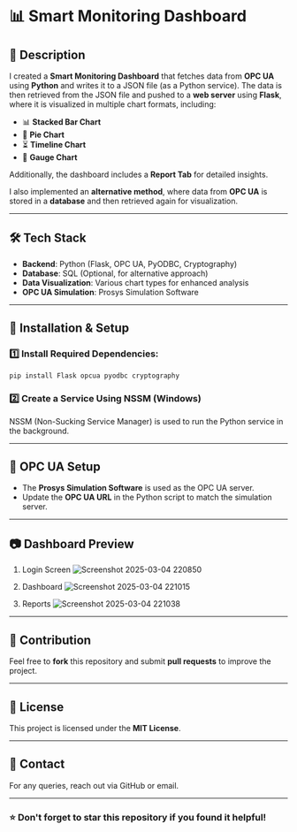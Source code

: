 # 📊 Smart Monitoring Dashboard

## 📌 Description
I created a **Smart Monitoring Dashboard** that fetches data from **OPC UA** using **Python** and writes it to a JSON file (as a Python service). The data is then retrieved from the JSON file and pushed to a **web server** using **Flask**, where it is visualized in multiple chart formats, including:

- 📊 **Stacked Bar Chart**
- 🥧 **Pie Chart**
- ⏳ **Timeline Chart**
- 🎯 **Gauge Chart**

Additionally, the dashboard includes a **Report Tab** for detailed insights.

I also implemented an **alternative method**, where data from **OPC UA** is stored in a **database** and then retrieved again for visualization.

---

## 🛠️ Tech Stack
- **Backend**: Python (Flask, OPC UA, PyODBC, Cryptography)
- **Database**: SQL (Optional, for alternative approach)
- **Data Visualization**: Various chart types for enhanced analysis
- **OPC UA Simulation**: Prosys Simulation Software

---

## 🚀 Installation & Setup

### 1️⃣ Install Required Dependencies:
```bash
pip install Flask opcua pyodbc cryptography
```

### 2️⃣ Create a Service Using NSSM (Windows)
NSSM (Non-Sucking Service Manager) is used to run the Python service in the background.


---

## 🔗 OPC UA Setup
- The **Prosys Simulation Software** is used as the OPC UA server.
- Update the **OPC UA URL** in the Python script to match the simulation server.

---

## 📷 Dashboard Preview
1. Login Screen
![Screenshot 2025-03-04 220850](https://github.com/user-attachments/assets/6a5520f2-c5ae-4bee-9beb-59bb68f56dba)

2. Dashboard
![Screenshot 2025-03-04 221015](https://github.com/user-attachments/assets/f4bc6e13-b9ee-4f39-a86d-4160ea0a0bdf)

3. Reports
![Screenshot 2025-03-04 221038](https://github.com/user-attachments/assets/6c8c8702-d36f-451a-a6ad-09dfc701616b)


---

## 🤝 Contribution
Feel free to **fork** this repository and submit **pull requests** to improve the project.

---

## 📜 License
This project is licensed under the **MIT License**.

---

## 📧 Contact
For any queries, reach out via GitHub or email.

---

### ⭐ Don't forget to **star** this repository if you found it helpful!

